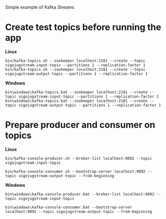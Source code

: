 Simple example of Kafka Streams

# Create test topics before running the app

**Linux**

```
bin/kafka-topics.sh --zookeeper localhost:2181 --create --topic vigojugstream-input-topic --partitions 1 --replication-factor 1
bin/kafka-topics.sh --zookeeper localhost:2181 --create --topic vigojugstream-output-topic --partitions 1 --replication-factor 1
```

**Windows**

```
bin\windows\kafka-topics.bat --zookeeper localhost:2181 --create --topic vigojugstream-input-topic --partitions 1 --replication-factor 1
bin\windows\kafka-topics.bat --zookeeper localhost:2181 --create --topic vigojugstream-output-topic --partitions 1 --replication-factor 1
```

# Prepare producer and consumer on topics

**Linux**

```
bin/kafka-console-producer.sh --broker-list localhost:9092 --topic vigojugstream-input-topic
```

```
bin/kafka-console-consumer.sh --bootstrap-server localhost:9092 --topic vigojugstream-output-topic --from-beginning
```

**Windows**

```
bin\windows\kafka-console-producer.bat --broker-list localhost:9092 --topic vigojugstream-input-topic
```

```
bin\windows\kafka-console-consumer.bat --bootstrap-server localhost:9092 --topic vigojugstream-output-topic --from-beginning
```